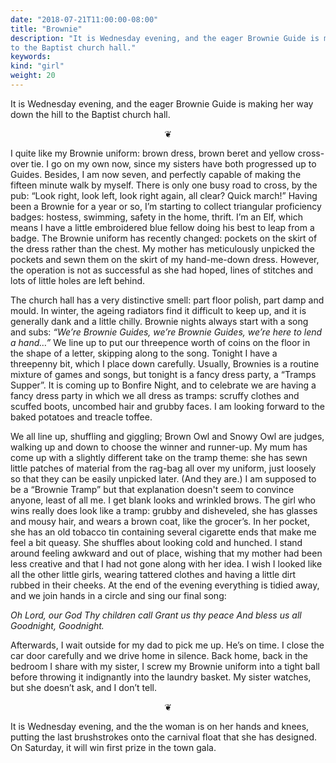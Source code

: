 ```yaml
---
date: "2018-07-21T11:00:00-08:00"
title: "Brownie"
description: "It is Wednesday evening, and the eager Brownie Guide is making her way down the hill
to the Baptist church hall."
keywords:
kind: "girl"
weight: 20
---
```


It is Wednesday evening, and the eager Brownie Guide is making her way down the hill to the Baptist
church hall.

<center>
❦
</center>

I quite like my Brownie uniform: brown dress, brown beret and yellow cross-over tie. I go on my own
now, since my sisters have both progressed up to Guides. Besides, I am now seven, and perfectly
capable of making the fifteen minute walk by myself. There is only one busy road to cross, by the
pub: “Look right, look left, look right again, all clear? Quick march!” Having been a Brownie for a
year or so, I’m starting to collect triangular proficiency badges: hostess, swimming, safety in the
home, thrift. I’m an Elf, which means I have a little embroidered blue fellow doing his best to leap
from a badge. The Brownie uniform has recently changed: pockets on the skirt of the dress rather
than the chest. My mother has meticulously unpicked the pockets and sewn them on the skirt of my
hand-me-down dress. However, the operation is not as successful as she had hoped, lines of stitches
and lots of little holes are left behind.

The church hall has a very distinctive smell: part floor polish, part damp and mould.  In winter,
the ageing radiators find it difficult to keep up, and it is generally dank and a little
chilly. Brownie nights always start with a song and subs: _“We’re Brownie Guides, we’re Brownie
Guides, we’re here to lend a hand…”_ We line up to put our threepence worth of coins on the floor in
the shape of a letter, skipping along to the song. Tonight I have a threepenny bit, which I place
down carefully. Usually, Brownies is a routine mixture of games and songs, but tonight is a fancy
dress party, a “Tramps Supper”. It is coming up to Bonfire Night, and to celebrate we are having a
fancy dress party in which we all dress as tramps: scruffy clothes and scuffed boots, uncombed hair
and grubby faces. I am looking forward to the baked potatoes and treacle toffee.

We all line up, shuffling and giggling; Brown Owl and Snowy Owl are judges, walking up and down to
choose the winner and runner-up. My mum has come up with a slightly different take on the tramp
theme: she has sewn little patches of material from the rag-bag all over my uniform, just loosely so
that they can be easily unpicked later. (And they are.) I am supposed to be a “Brownie Tramp” but
that explanation doesn't seem to convince anyone, least of all me. I get blank looks and wrinkled
brows. The girl who wins really does look like a tramp: grubby and disheveled, she has glasses and
mousy hair, and wears a brown coat, like the grocer’s. In her pocket, she has an old tobacco tin
containing several cigarette ends that make me feel a bit queasy. She shuffles about looking cold
and hunched. I stand around feeling awkward and out of place, wishing that my mother had been less
creative and that I had not gone along with her idea. I wish I looked like all the other little
girls, wearing tattered clothes and having a little dirt rubbed in their cheeks. At the end of the
evening everything is tidied away, and we join hands in a circle and sing our final song:

<i>
Oh Lord, our God  
Thy children call  
Grant us thy peace  
And bless us all  
Goodnight, Goodnight.
</i>

Afterwards, I wait outside for my dad to pick me up. He’s on time. I close the car door carefully
and we drive home in silence. Back home, back in the bedroom I share with my sister, I screw my
Brownie uniform into a tight ball before throwing it indignantly into the laundry basket. My sister
watches, but she doesn’t ask, and I don’t tell.

<center>				
❦
</center>

It is Wednesday evening, and the the woman is on her hands and knees, putting the last brushstrokes
onto the carnival float that she has designed. On Saturday, it will win first prize in the town
gala.
